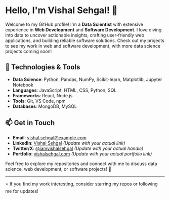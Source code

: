 # Hello, I'm Vishal Sehgal! 👋

Welcome to my GitHub profile! I'm a **Data Scientist** with extensive experience in **Web Development** and **Software Development**. I love diving into data to uncover actionable insights, crafting user-friendly web applications, and building reliable software solutions. Check out my projects to see my work in web and software development, with more data science projects coming soon!

## 🔧 Technologies & Tools
- **Data Science**: Python, Pandas, NumPy, Scikit-learn, Matplotlib, Jupyter Notebook
- **Languages**: JavaScript, HTML, CSS, Python, SQL
- **Frameworks**: React, Node.js
- **Tools**: Git, VS Code, npm
- **Databases**: MongoDB, MySQL


## 📫 Get in Touch
- **Email**: [vishal.sehgal@example.com](mailto:vishal.sehgal@example.com)
- **LinkedIn**: [Vishal Sehgal](https://www.linkedin.com/in/iamvishalsehgal) *(Update with your actual link)*
- **Twitter/X**: [@iamvishalsehgal](https://x.com/iamvishalsehgal) *(Update with your actual handle)*
- **Portfolio**: [vishalsehgal.com](https://vishalsehgal.com) *(Update with your actual portfolio link)*

Feel free to explore my repositories and connect with me to discuss data science, web development, or software projects! 🚀

---
⭐️ If you find my work interesting, consider starring my repos or following me for updates!
